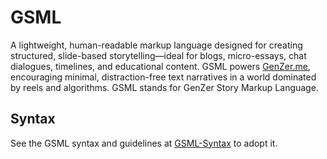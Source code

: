# GSML
A lightweight, human-readable markup language designed for creating structured, slide-based storytelling—ideal for blogs, micro-essays, chat dialogues, timelines, and educational content. GSML powers [GenZer.me](https://GenZer.me), encouraging minimal, distraction-free text narratives in a world dominated by reels and algorithms. GSML stands for GenZer Story Markup Language.

## Syntax  
See the GSML syntax and guidelines at [GSML-Syntax](https://genzer-me.github.io/GSML/GSML-Syntax.md) to adopt it.
